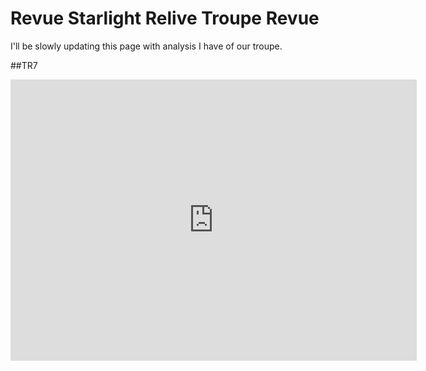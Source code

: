 # Revue Starlight Relive Troupe Revue
I'll be slowly updating this page with analysis I have of our troupe.

##TR7
<iframe seamless frameborder="0" src="https://10ay.online.tableau.com/t/teddybeargun/views/tr7/Sheet2?:showAppBanner=false&:display_count=n&:showVizHome=n&:origin=viz_share_link" width = '650' height = '450' scrolling='yes'></iframe>
